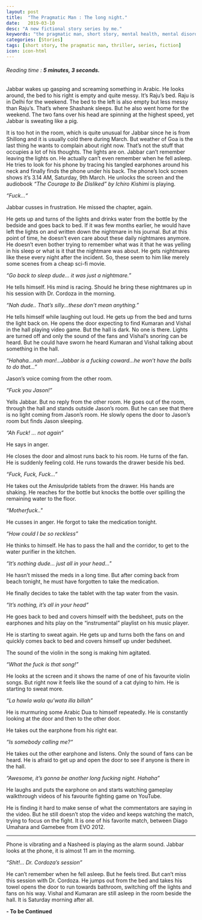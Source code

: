 ```yaml
---
layout: post
title:  "The Pragmatic Man : The long night."
date:   2019-03-10
desc: "A new fictional story series by me."
keywords: "the pragmatic man, short story, mental health, mental disorder, psychology, horror, super power, fiction, schizophrenia, story, Ahmad W Khan, Ahmad Waliullah Khan, Krazy4Sunshin3"
categories: [Stories]
tags: [short story, the pragmatic man, thriller, series, fiction]
icon: icon-html
---
```

###### *Reading time : **5 minutes, 3 seconds.***

Jabbar wakes up gasping and screaming something in Arabic. He looks around, the bed to his right is empty and quite messy. It’s Raju’s bed. Raju is in Delhi for the weekend. The bed to the left is also empty but less messy than Raju’s. That’s where Shashank sleeps. But he also went home for the weekend. The two fans over his head are spinning at the highest speed, yet Jabbar is sweating like a pig.

It is too hot in the room, which is quite unusual for Jabbar since he is from Shillong and it is usually cold there during March. But weather of Goa is the last thing he wants to complain about right now. That’s not the stuff that occupies a lot of his thoughts. The lights are on. Jabbar can’t remember leaving the lights on. He actually can’t even remember when he fell asleep. He tries to look for his phone by tracing his tangled earphones around his neck and finally finds the phone under his back. The phone’s lock screen shows it’s 3.14 AM, Saturday, 9th March. He unlocks the screen and the audiobook _“The Courage to Be Disliked” by Ichiro Kishimi_ is playing. 

_“Fuck...“_

Jabbar cusses in frustration. He missed the chapter, again.

He gets up and turns of the lights and drinks water from the bottle by the bedside and goes back to bed. If it was few months earlier, he would have left the lights on and written down the nightmare in his journal. But at this point of time, he doesn’t even care about these daily nightmares anymore. He doesn’t even bother trying to remember what was it that he was yelling in his sleep or what is it that the nightmare was about. He gets nightmares like these every night after the incident. So, these seem to him like merely some scenes from a cheap sci-fi movie.

_“Go back to sleep dude… it was just a nightmare.”_

He tells himself. His mind is racing. Should he bring these nightmares up in his session with Dr. Cordoza in the morning. 

_“Nah dude.. That’s silly...these don’t mean anything.”_

He tells himself while laughing out loud. He gets up from the bed and turns the light back on. He opens the door expecting to find Kumaran and Vishal in the hall playing video game. But the hall is dark. No one is there. Lights are turned off and only the sound of the fans and Vishal’s snoring can be heard. But he could have sworn he heard Kumaran and Vishal talking about something in the hall. 

_“Hahaha...nah man!...Jabbar is a fucking coward...he won’t have the balls to do that...”_

Jason’s voice coming from the other room.

_“Fuck you Jason!”_

Yells Jabbar. But no reply from the other room. He goes out of the room, through the hall and stands outside Jason’s room. But he can see that there is no light coming from Jason’s room. He slowly opens the door to Jason’s room but finds Jason sleeping. 

_“Ah Fuck! … not again”_

He says in anger.

He closes the door and almost runs back to his room. He turns of the fan. He is suddenly feeling cold. He runs towards the drawer beside his bed. 

_“Fuck, Fuck, Fuck...”_

He takes out the Amisulpride tablets from the drawer. His hands are shaking. He reaches for the bottle but knocks the bottle over spilling the remaining water to the floor.

_“Motherfuck.."_

He cusses in anger. He forgot to take the medication tonight. 

_“How could I be so reckless”_

He thinks to himself. He has to pass the hall and the corridor, to get to the water purifier in the kitchen.

_“It’s nothing dude… just all in your head…"_

He hasn’t missed the meds in a long time. But after coming back from beach tonight, he must have forgotten to take the medication.

He finally decides to take the tablet with the tap water from the vasin.

_“It’s nothing, it’s all in your head”_

He goes back to bed and covers himself with the bedsheet, puts on the earphones and hits play on the “instrumental” playlist on his music player. 

He is starting to sweat again. He gets up and turns both the fans on and quickly comes back to bed and covers himself up under bedsheet. 

The sound of the violin in the song is making him agitated.

_“What the fuck is that song!”_

He looks at the screen and it shows the name of one of his favourite violin songs. But right now it feels like the sound of a cat dying to him. He is starting to sweat more. 

_“La hawla wala qu’wata illa billah”_

He is murmuring some Arabic Dua to himself repeatedly. He is constantly looking at the door and then to the other door. 

He takes out the earphone from his right ear.

_“Is somebody calling me?“_

He takes out the other earphone and listens. Only the sound of fans can be heard. He is afraid to get up and open the door to see if anyone is there in the hall.

_“Awesome, it’s gonna be another long fucking night. Hahaha”_

He laughs and puts the earphone on and starts watching gameplay walkthrough videos of his favourite fighting game on YouTube.

He is finding it hard to make sense of what the commentators are saying in the video. But he still doesn’t stop the video and keeps watching the match, trying to focus on the fight. It is one of his favorite match, between Diago Umahara and Gamebee from EVO 2012. 

 ----------------------------------

Phone is vibrating and a Nasheed is playing as the alarm sound. Jabbar looks at the phone, it is almost 11 am in the morning. 

_“Shit!... Dr. Cordoza’s session”_

He can’t remember when he fell asleep. But he feels tired. But can’t miss this session with Dr. Cordoza. He jumps out from the bed and takes his towel opens the door to run towards bathroom, switching off the lights and fans on his way. Vishal and Kumaran are still asleep in the room beside the hall. It is Saturday morning after all. 


  **- To be Continued**





